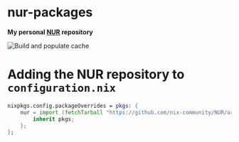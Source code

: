 # nur-packages

**My personal [NUR](https://github.com/nix-community/NUR) repository**

![Build and populate cache](https://github.com/ondt/nur-packages/workflows/Build%20and%20populate%20cache/badge.svg)

# Adding the NUR repository to `configuration.nix`
```nix
nixpkgs.config.packageOverrides = pkgs: {
    nur = import (fetchTarball "https://github.com/nix-community/NUR/archive/master.tar.gz") {
        inherit pkgs;
    };
};
```
